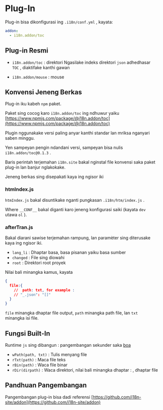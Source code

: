 # Plug-In

Plug-in bisa dikonfigurasi ing `.i18n/conf.yml` , kayata:

```yml
addon:
  - i18n.addon/toc
```

## Plug-in Resmi

* `i18n.addon/toc` : direktori
  Ngasilake indeks direktori `json` adhedhasar `TOC` , diaktifake kanthi gawan

* `i18n.addon/mouse` : mouse

## Konvensi Jeneng Berkas

Plug-in iku kabeh `npm` paket.

Paket sing cocog karo `i18n.addon/toc` ing ndhuwur yaiku [https://www.npmjs.com/package/@i18n.addon/toc](https://www.npmjs.com/package/@i18n.addon/toc)

Plugin nggunakake versi paling anyar kanthi standar lan mriksa nganyari saben minggu.

Yen sampeyan pengin ndandani versi, sampeyan bisa nulis `i18n.addon/toc@0.1.3` .

Baris perintah terjemahan `i18n.site` bakal nginstal file konvensi saka paket plug-in lan banjur nglakokake.

Jeneng berkas sing disepakati kaya ing ngisor iki

### htmIndex.js

`htmIndex.js` bakal disuntikake nganti pungkasan `.i18n/htm/index.js` .

Where `__CONF__` bakal diganti karo jeneng konfigurasi saiki (kayata `dev` utawa `ol` ).

### afterTran.js

Bakal diarani sawise terjemahan rampung, lan paramèter sing diterusake kaya ing ngisor iki.

* `lang_li` : Dhaptar basa, basa pisanan yaiku basa sumber
* `changed` : File sing diowahi
* `root` : Direktori root proyek

Nilai bali minangka kamus, kayata

```json
{
  file:{
    //  path: txt, for example :
    // "_.json": "[]"
  }
}
```

`file` minangka dhaptar file output, `path` minangka path file, lan `txt` minangka isi file.

## Fungsi Built-In

Runtime `js` sing dibangun : pangembangan sekunder saka [boa](https://github.com/boa-dev/boa)

* `wPath(path, txt)` : Tulis menyang file
* `rTxt(path)` : Maca file teks
* `rBin(path)` : Waca file binar
* `rDir(dirpath)` : Waca direktori, nilai bali minangka dhaptar : , dhaptar file

## Pandhuan Pangembangan

Pangembangan plug-in bisa dadi referensi [https://github.com/i18n-site/addon](https://github.com/i18n-site/addon)